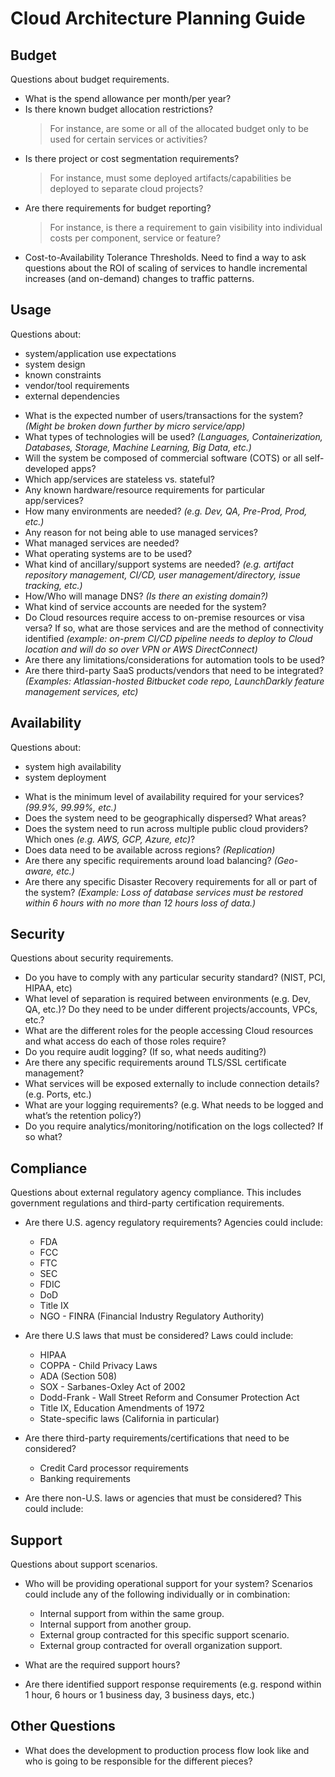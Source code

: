 # Cloud Architecture Planning Guide

## Budget
Questions about budget requirements.

- What is the spend allowance per month/per year?
- Is there known budget allocation restrictions? 
    > For instance, are some or all of the allocated budget only to be used for certain services or activities?
- Is there project or cost segmentation requirements? 
    > For instance, must some deployed artifacts/capabilities be deployed to separate cloud projects?
- Are there requirements for budget reporting? 
    > For instance, is there a requirement to gain visibility into individual costs per component, service or feature?
- Cost-to-Availability Tolerance Thresholds. Need to find a way to ask questions about the ROI of scaling of services to handle incremental increases (and on-demand) changes to traffic patterns. 

## Usage
Questions about: 
* system/application use expectations
* system design
* known constraints
* vendor/tool requirements
* external dependencies


- What is the expected number of users/transactions for the system? *(Might be broken down further by micro service/app)*
- What types of technologies will be used? *(Languages, Containerization, Databases, Storage, Machine Learning, Big Data, etc.)*
- Will the system be composed of commercial software (COTS) or all self-developed apps?
- Which app/services are stateless vs. stateful?
- Any known hardware/resource requirements for particular app/services?
- How many environments are needed? *(e.g. Dev, QA, Pre-Prod, Prod, etc.)*
- Any reason for not being able to use managed services?
- What managed services are needed?
- What operating systems are to be used?
- What kind of ancillary/support systems are needed? *(e.g. artifact repository management, CI/CD, user management/directory, issue tracking, etc.)*
- How/Who will manage DNS? *(Is there an existing domain?)*
- What kind of service accounts are needed for the system?
- Do Cloud resources require access to on-premise resources or visa versa? If so, what are those services and are the method of connectivity identified *(example: on-prem CI/CD pipeline needs to deploy to Cloud location and will do so over VPN or AWS DirectConnect)*
- Are there any limitations/considerations for automation tools to be used?
- Are there third-party SaaS products/vendors that need to be integrated? *(Examples: Atlassian-hosted Bitbucket code repo, LaunchDarkly feature management services, etc)*

## Availability

Questions about:
* system high availability
* system deployment


- What is the minimum level of availability required for your services? *(99.9%, 99.99%, etc.)*
- Does the system need to be geographically dispersed? What areas?
- Does the system need to run across multiple public cloud providers? Which ones *(e.g. AWS, GCP, Azure, etc)*?
- Does data need to be available across regions? *(Replication)*
- Are there any specific requirements around load balancing? *(Geo-aware, etc.)*
- Are there any specific Disaster Recovery requirements for all or part of the system? *(Example: Loss of database services must be restored within 6 hours with no more than 12 hours loss of data.)*

## Security
Questions about security requirements.

- Do you have to comply with any particular security standard? (NIST, PCI, HIPAA, etc)
- What level of separation is required between environments (e.g. Dev, QA, etc.)? Do they need to be under different projects/accounts, VPCs, etc.?
- What are the different roles for the people accessing Cloud resources and what access do each of those roles require?
- Do you require audit logging? (If so, what needs auditing?)
- Are there any specific requirements around TLS/SSL certificate management?
- What services will be exposed externally to include connection details?(e.g. Ports, etc.)
- What are your logging requirements? (e.g. What needs to be logged and what’s the retention policy?)
- Do you require analytics/monitoring/notification on the logs collected? If so what?

## Compliance
Questions about external regulatory agency compliance. This includes government regulations and third-party certification requirements.

- Are there U.S. agency regulatory requirements? Agencies could include:  
    - FDA
    - FCC
    - FTC 
    - SEC
    - FDIC
    - DoD
    - Title IX
    - NGO - FINRA (Financial Industry Regulatory Authority)

- Are there U.S laws that must be considered? Laws could include:
    - HIPAA
    - COPPA - Child Privacy Laws
    - ADA (Section 508)
    - SOX - Sarbanes-Oxley Act of 2002 
    - Dodd-Frank  - Wall Street Reform and Consumer Protection Act
    - Title IX, Education Amendments of 1972
    - State-specific laws (California in particular)

- Are there third-party requirements/certifications that need to be considered?
    - Credit Card processor requirements
    - Banking requirements

- Are there non-U.S. laws or agencies that must be considered? This could include:

## Support
Questions about support scenarios.

- Who will be providing operational support for your system? Scenarios could include any of the following individually or in combination: 
    - Internal support from within the same group.
    - Internal support from another group.
    - External group contracted for this specific support scenario.
    - External group contracted for overall organization support.

- What are the required support hours?
- Are there identified support response requirements (e.g. respond within 1 hour, 6 hours or 1 business day, 3 business days, etc.)

## Other Questions
- What does the development to production process flow look like and who is going to be responsible for the different pieces?
